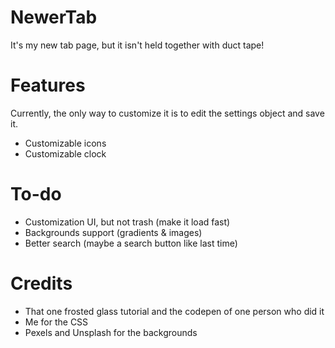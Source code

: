 # NewerTab

It's my new tab page, but it isn't held together with duct tape!

# Features

Currently, the only way to customize it is to edit the settings object and save it.

* Customizable icons
* Customizable clock

# To-do

* Customization UI, but not trash (make it load fast)
* Backgrounds support (gradients & images)
* Better search (maybe a search button like last time)

# Credits

* That one frosted glass tutorial and the codepen of one person who did it
* Me for the CSS
* Pexels and Unsplash for the backgrounds

